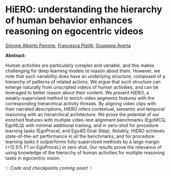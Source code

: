 # HiERO: understanding the hierarchy of human behavior enhances reasoning on egocentric videos

[Simone Alberto Peirone](https://scholar.google.com/citations?user=K0efPssAAAAJ), [Francesca Pistilli](https://scholar.google.com/citations?user=7MJdvzYAAAAJ), [Giuseppe Averta](https://scholar.google.com/citations?user=i4rm0tYAAAAJ)

**Abstract:** 

Human activities are particularly complex and variable, and this makes challenging for deep learning models to reason about them. However, we note that such variability does have an underlying structure, composed of a hierarchy of patterns of related actions. We argue that such structure can emerge naturally from unscripted videos of human activities, and can be leveraged to better reason about their content. We present HiERO, a weakly-supervised method to enrich video segments features with the corresponding hierarchical activity threads. By aligning video clips with their narrated descriptions, HiERO infers contextual, semantic and temporal reasoning with an hierarchical architecture. We prove the potential of our enriched features with multiple video-text alignment benchmarks (EgoMCQ, EgoNLQ) with minimal additional training, and in zero-shot for procedure learning tasks (EgoProceL and Ego4D Goal-Step). Notably, HiERO achieves state-of-the-art performance in all the benchmarks, and for procedure learning tasks it outperforms fully-supervised methods by a large margin (+12.5% F1 on EgoProceL) in zero shot. Our results prove the relevance of using knowledge of the hierarchy of human activities for multiple reasoning tasks in egocentric vision.

✨ *Code and checkpoints coming soon!* ✨